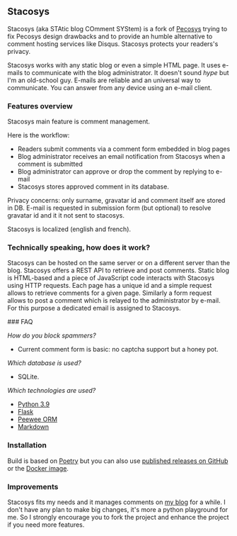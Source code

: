 ## Stacosys

Stacosys (aka STAtic blog COmment SYStem) is a fork of [Pecosys](http://github.com/kianby/pecosys) trying to fix Pecosys design drawbacks and to provide an humble alternative to comment hosting services like Disqus. Stacosys protects your readers's privacy.

Stacosys works with any static blog or even a simple HTML page. It uses e-mails to communicate with the blog administrator. It doesn't sound *hype* but I'm an old-school guy. E-mails are reliable and an universal way to communicate. You can answer from any device using an e-mail client.

###  Features overview

Stacosys main feature is comment management.

Here is the workflow:

-    Readers submit comments via a comment form embedded in blog pages
-    Blog administrator receives an email notification from Stacosys when a
     comment is submitted
-    Blog administrator can approve or drop the comment by replying to e-mail
-    Stacosys stores approved comment in its database.

Privacy concerns: only surname, gravatar id and comment itself are stored in DB. E-mail is requested in submission form (but optional) to resolve gravatar id and it it not sent to stacosys.

Stacosys is localized (english and french).

### Technically speaking, how does it work?

Stacosys can be hosted on the same server or on a different server than the blog. Stacosys offers a REST API to retrieve and post comments. Static blog is HTML-based and a piece of JavaScript code interacts with Stacosys using HTTP requests. Each page has a unique id and a simple request allows to retrieve comments for a given page. Similarly a form request allows to post a comment which is relayed to the administrator by e-mail. For this purpose a dedicated email is assigned to Stacosys.

### FAQ

*How do you block spammers?*

- Current comment form is basic: no captcha support but a honey pot. 

*Which database is used?*

- SQLite.

*Which technologies are used?*

-    [Python 3.9](https://www.python.org)
-    [Flask](http://flask.pocoo.org)
-    [Peewee ORM](http://docs.peewee-orm.com)
-    [Markdown](http://daringfireball.net/projects/markdown)

### Installation

Build is based on [Poetry](https://python-poetry.org/) but you can also use [published releases on GitHub](https://github.com/kianby/stacosys/releases) or the [Docker image](https://hub.docker.com/repository/docker/kianby/stacosys).

### Improvements

Stacosys fits my needs and it manages comments on [my blog](https://blogduyax.madyanne.fr) for a while. I don't have any plan to make big changes, it's more a python playground for me. So I strongly encourage you to fork the project and enhance the project if you need more features.
